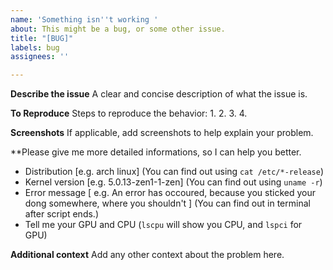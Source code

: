 ```yaml
---
name: 'Something isn''t working '
about: This might be a bug, or some other issue.
title: "[BUG]"
labels: bug
assignees: ''

---
```


**Describe the issue**
A clear and concise description of what the issue is.

**To Reproduce**
Steps to reproduce the behavior:
1.
2.
3.
4.

**Screenshots**
If applicable, add screenshots to help explain your problem.

**Please give me more detailed informations, so I can help you better.
 - Distribution [e.g. arch linux] (You can find out using `cat /etc/*-release`)
 - Kernel version [e.g. 5.0.13-zen1-1-zen] (You can find out using `uname -r`)
 - Error message [ e.g. An error has occoured, because you sticked your dong somewhere, where you shouldn't ] (You can find out in terminal after script ends.)
 - Tell me your GPU and CPU (`lscpu` will show you CPU, and `lspci` for GPU)

**Additional context**
Add any other context about the problem here.
